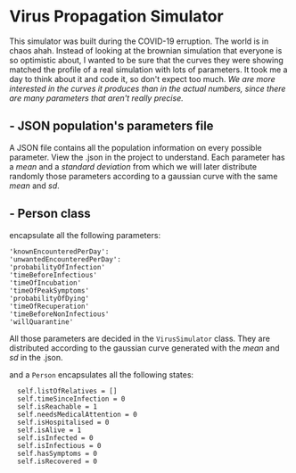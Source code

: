# Virus Propagation Simulator

This simulator was built during the COVID-19 erruption. The world is in chaos ahah.
Instead of looking at the brownian simulation that everyone is so optimistic about, I wanted to be sure that the curves they were showing matched the profile of a real simulation with lots of parameters. It took me a day to think about it and code it, so don't expect too much. _We are more interested in the curves it produces than in the actual numbers, since there are many parameters that aren't really precise._


## - JSON population's parameters file
A JSON file contains all the population information on every possible parameter. View the .json in the project to understand. Each parameter has a _mean_ and a _standard deviation_ from which we will later distribute randomly those parameters according to a gaussian curve with the same _mean_ and _sd_.

## - Person class

encapsulate all the following parameters:
    
    'knownEncounteredPerDay': 
    'unwantedEncounteredPerDay':
    'probabilityOfInfection'
    'timeBeforeInfectious'
    'timeOfIncubation'
    'timeOfPeakSymptoms'
    'probabilityOfDying'
    'timeOfRecuperation'
    'timeBeforeNonInfectious'
    'willQuarantine'

All those parameters are decided in the `VirusSimulator` class. They are distributed according to the gaussian curve generated with the _mean_ and _sd_ in the .json.

and a `Person` encapsulates all the following states:
        
      self.listOfRelatives = []
      self.timeSinceInfection = 0
      self.isReachable = 1
      self.needsMedicalAttention = 0
      self.isHospitalised = 0
      self.isAlive = 1
      self.isInfected = 0
      self.isInfectious = 0
      self.hasSymptoms = 0
      self.isRecovered = 0
 
